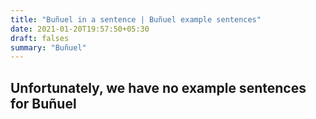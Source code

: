 ```yaml
---
title: "Buñuel in a sentence | Buñuel example sentences"
date: 2021-01-20T19:57:50+05:30
draft: falses
summary: "Buñuel"
---
```

## Unfortunately, we have no example sentences for Buñuel                 
